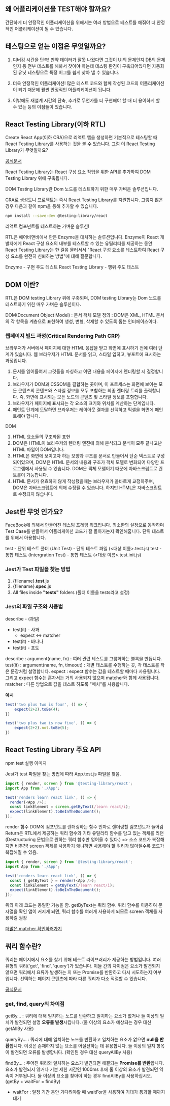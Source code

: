 ## 왜 어플리케이션을 TEST해야 할까요?
간단하게 더 안정적인 어플리케이션을 위해서는 여러 방법으로 테스트를 해줘야 더 안정적인 어플리케이션이 될 수 있습니다.

## 테스팅으로 얻는 이점은 무엇일까요?
1. 디버깅 시간을 단축! 만약 데이터가 잘못 나왔다면 그것이 UI의 문제인지 DB의 문제인지 등 전부 테스트를 해봐서 찾아야 하는데 테스팅 환경이 구축되어있다면 자동화된 유닛 테스팅으로 특정 버그를 쉽게 찾아 낼 수 있습니다.

2. 더욱 안정적인 어플리케이션! 많은 테스트 코드와 함께 작성된 코드의 어플리케이션이 되기 때문에 훨씬 안정적인 어플리케이션이 됩니다.

3. 이밖에도 재설계 시간의 단축, 추가로 무언가를 더 구현해야 할 때 더 용이하게 할 수 있는 등의 이점들이 있습니다.


## React Testing Library(이하 RTL)
Create React App(이하 CRA)으로 리액트 앱을 생성하면 기본적으로 테스팅할 때 React Testing Library를 사용하는 것을 볼 수 있습니다. 그럼 이 React Testing Library가 무엇일까요?

[공식문서](https://testing-library.com/docs/react-testing-library/intro/)

React Testing Library는 React 구성 요소 작업을 위한 API를 추가하여 DOM Testing Library 위에 구축됩니다.

DOM Testing Library란 Dom 노드를 테스트하기 위한 매우 가벼운 솔루션입니다.

CRA로 생성도니 프로젝트는 즉시 React Testing Library를 지원합니다. 그렇지 않은 경우 다음과 같이 npm을 통해 추가할 수 있습니다.

```bash
npm install --save-dev @testing-library/react
```

리액트 컴포넌트를 테스트하는 가벼운 솔루션!

RTL은 에어비앤비에서 만든 Enzyme을 대처하는 솔루션입니다.
Enzyme이 React 개발자에게 React 구성 요소의 내부를 테스트할 수 있는 유틸리티를 제공하는 동안 React Testing Library는 한 걸음 물러서서 "React 구성 요소를 테스트하여 React 구성 요소를 완전히 신뢰하는 방법"에 대해 질문합니다.

Enzyme - 구현 주도 테스트
React Testing Library - 행위 주도 테스트

## DOM 이란?

RTL은 DOM testing Library 위에 구축되며, DOM testing Library는 Dom 노드를 테스트하기 위한 매우 가벼운 솔루션이다.

DOM(Document Object Model) : 문서 객체 모델
정의 : DOM은 XML, HTML 문서의 각 항목을 계층으로 표현하여 생성, 변형, 삭제할 수 있도록 돕는 인터페이스이다.

### 웹페이지 빌드 과정(Critical Rendering Path CRP)
브라우저가 서버에서 페이지에 대한 HTML 응답을 받고 화면에 표시하기 전에 여러 단계가 있습니다.
웹 브라우저가 HTML 문서를 읽고, 스타일 입히고, 뷰포트에 표시하는 과정입니다.

1. 문서를 읽어들여서 그것들을 파싱하고 어떤 내용을 페이지에 렌더링할 지 결정합니다.
2. 브라우저가 DOM과 CSSOM을 결합하는 곳이며, 이 프로세스는 화면에 보이는 모든 콘텐츠의 콘텐츠와 스타일 정보를 모두 포함하는 최종 렌더링 트리를 출력합니다. 즉, 화면에 표시되는 모든 노드의 콘텐츠 및 스타일 정보를 포함합니다.
3. 브라우저가 페이지에 표시되는 각 요소의 크기와 위치를 계산하는 단계입니다.
4. 페인트 단계에 도달하면 브라우저는 레이아웃 결과를 선택하고 픽셀을 화면에 페인트해야 합니다.

DOM
1. HTML 요소들의 구조화된 표현
2. DOM은 HTML이 브라우저의 렌더링 엔진에 의해 분석되고 분석이 모두 끝나고난 HTML 파일이 DOM입니다.
3. HTML은 화면에 보이고자 하는 모양과 구조를 문서로 만들어서 단순 텍스트로 구성되어있으며, DOM은 HTML 문서의 내용과 구조가 객체 모델로 변화되어 다양한 프로그램에서 사용될 수 있습니다. DOM은 객체 모델이기 때문에 자바스크립트로 컨트롤이 가능합니다.
4. HTML 문서가 유효하지 않게 작성됐을때는 브라우저가 올바르게 교정하주며, DOM은 자바스크립트에 의해 수정될 수 있습니다. 하지만 HTML은 자바스크립트로 수정되지 않습니다.


## Jest란 무엇 인가요?
FaceBook에 의해서 만들어진 테스팅 프레임 워크입니다.
최소한의 설정으로 동작하며 Test Case를 만들어서 어플리케이션 코드가 잘 돌아가는지 확인해줍니다.
단위 테스트를 위해서 아용합니다.

test - 단위 테스트 폴더 (Unit Test) - 단위 테스트 파일 (<대상 이름>.test.js)
test - 통합 테스트 (Intergration Test) - 통합 테스트 (<대상 이름>.test.init.js)

### Jest가 Test 파일을 찾는 방법
1. {filename}.**test**.js
2. {filename}.**spec**.js
3. All files inside **"tests"** folders (폴더 이름을 tests라고 설정)


### Jest의 파일 구조와 사용법

describe - (과일)
- test(it) - 사과
    - expect <-> matcher
- test(it) - 바나나
- test(it) - 포도

describe : argument(name, fn) : 여러 관련 테스트를 그룹화하는 블록을 만듭니다.
test(it) : argument(name, fn, timeout) : 개별 테스트를 수행하는 곳, 각 테스트를 작은 문장처럼 설명합니다.
expect : expect 함수는 값을 테스트할 때마다 사용됩니다. 그리고 expect 함수는 혼자서는 거의 사용되지 않으며 matcher와 함께 사용됩니다.
matcher : 다른 방법으로 값을 테스트 하도록 "메처"를 사용합니다.

**예시**
```javascript
test('two plus two is four', () => {
    expect(2+2).toBe(4);
})

test('two plus two is now five', () => {
    expect(2+2).not.toBe(5);
})
```

## React Testing Library 주요 API

npm test
실행 이미지

Jest가 test 파일을 찾는 방법에 따라 App.test.js 파일을 찾음.

```javascript
import { render, screen } from '@testing-library/react';
import App from './App';

test('renders learn react link', () => {
  render(<App />);
  const linkElement = screen.getByText(/learn react/i);
  expect(linkElement).toBeInTheDocument();
});
```

render 함수
DOM에 컴포넌트를 렌더링하는 함수
인자로 렌더링할 컴포넌트가 들어감
Return은 RTL에서 제공하는 쿼리 함수와 기타 유틸리티 함수를 담고 있는 객체를 리턴(Destructuring 문법으로 원하는 쿼리 함수만 얻어올 수 있다.)
=> 소스 코드가 복잡해지면 비추천! screen 객체를 사용하기 
왜냐하면 사용해야 할 쿼리가 많아질수록 코드가 복잡해질 수 있음.

```javascript
import { render, screen } from '@testing-library/react';
import App from './App';

test('renders learn react link', () => {
  const { getByText } = render(<App />);
  const linkElement = getByText(/learn react/i);
  expect(linkElement).toBeInTheDocument();
});
```

위와 아래 코드는 동일한 기능을 함.
getByText는 쿼리 함수. 쿼리 함수를 이용하여 문자열을 확인
앱이 커지게 되면, 쿼리 함수를 여러개 사용하게 되므로 screen 객체를 사용하길 권장

[더많은 matcher 확인하러가기](https://github.com/testing-library/jest-dom)


## 쿼리 함수란?
쿼리는 페이지에서 요소를 찾기 위해 테스트 라이브러리가 제공하는 방법입니다.
여러 유형의 쿼리('get', 'find', 'query')가 있습니다. 이들 간의 차이점은 요소가 발견되지 않으면 쿼리에서 요류가 발생하는 지 또는 Promise를 반환하고 다시 시도하는지 여부입니다.
선택하는 페이지 콘텐츠에 따라 다른 쿼리가 다소 적절할 수 있습니다.

[공식문서](https://testing-library.com/docs/queries/about/)

### get, find, query의 차이점

getBy... : 쿼리에 대해 일치하는 노드를 반환하고 일치하는 요소가 없거나 둘 이상의 일치가 발견되면 설명 **오류를 발생**시킵니다. (둘 이상의 요소가 예상되는 경우 대신 getAllBy 사용)

queryBy... : 쿼리에 대해 일치하는 노드를 반환하고 일치하는 요소가 없으면 **null을 반환**합니다. 이것은 존재하지 않는 요소를 어설션하는 데 유용합니다. 둘 이상의 일치 항목이 발견되면 오류를 발생합니다. (확인된 경우 대신 queryAllBy 사용)

findBy...  : 주어진 쿼리와 일치하는 요소가 발견되면 해결되는 **Promise를 반환**합니다. 요소가 발견되지 않거나 기본 제한 시간인 1000ms 후에 둘 이상의 요소가 발견되면 약속이 거부됩니다. 둘 이상의 요소를 찾아야 하는 경우 findAllBy를 사용하십시오.
(getBy + waitFor = findBy)

- waitFor : 일정 기간 동안 기다려야할 때 waitFor을 사용하여 기대가 통과할 때까지 대기





